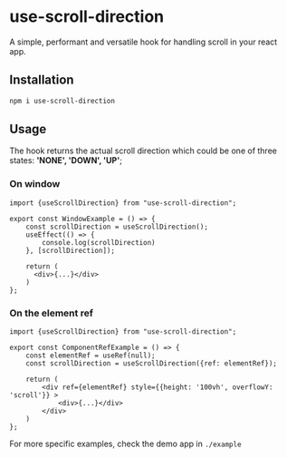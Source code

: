 # use-scroll-direction
A simple, performant and versatile hook for handling scroll in your react app.

## Installation
```bash
npm i use-scroll-direction
```

## Usage
The hook returns the actual scroll direction which could be one of three states: **'NONE', 'DOWN', 'UP'**;

### On window
```tsx
import {useScrollDirection} from "use-scroll-direction";

export const WindowExample = () => {
    const scrollDirection = useScrollDirection();
    useEffect(() => {
        console.log(scrollDirection)
    }, [scrollDirection]);

    return (
      <div>{...}</div>
    )
};

```
### On the element ref
```tsx
import {useScrollDirection} from "use-scroll-direction";

export const ComponentRefExample = () => {
    const elementRef = useRef(null);
    const scrollDirection = useScrollDirection({ref: elementRef});

    return (
        <div ref={elementRef} style={{height: '100vh', overflowY: 'scroll'}} >
            <div>{...}</div>
        </div>
    )
};
```

For more specific examples, check the demo app in `./example`